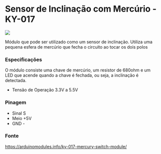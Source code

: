 # Sensor de Inclinação com Mercúrio - KY-017

![](https://arduinomodules.info/wp-content/uploads/KY-017_Arduino_mercury_tilt_switch_module-240x240.jpg)

Módulo que pode ser utilizado como um sensor de inclinação. Utiliza uma pequena esfera de mercúrio que fecha o circuito ao tocar os dois polos 

### Especificações

O módulo consiste uma chave de mercúrio, um resistor de 680ohm e um LED que acende quando a chave é fechada, ou seja, a inclinação é detectada. 
- Tensão de Operação  3.3V a 5.5V

### Pinagem 

- Sinal   S
- Meio    +5V
- GND     -


### Fonte

https://arduinomodules.info/ky-017-mercury-switch-module/
